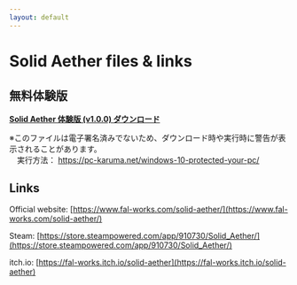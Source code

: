 ```yaml
---
layout: default
---
```


# Solid Aether files & links

## 無料体験版

**[Solid Aether 体験版 (v1.0.0) ダウンロード](./solid_aether_demo.zip)**

※このファイルは電子署名済みでないため、ダウンロード時や実行時に警告が表示されることがあります。  
　実行方法： [https://pc-karuma.net/windows-10-protected-your-pc/
](https://pc-karuma.net/windows-10-protected-your-pc/)


## Links

Official website: [https://www.fal-works.com/solid-aether/](https://www.fal-works.com/solid-aether/)

Steam: [https://store.steampowered.com/app/910730/Solid_Aether/](https://store.steampowered.com/app/910730/Solid_Aether/)

itch.io: [https://fal-works.itch.io/solid-aether](https://fal-works.itch.io/solid-aether)
